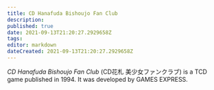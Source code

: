 ```yaml
---
title: CD Hanafuda Bishoujo Fan Club
description: 
published: true
date: 2021-09-13T21:20:27.2929658Z 
tags: 
editor: markdown
dateCreated: 2021-09-13T21:20:27.2929658Z
---
```

_CD Hanafuda Bishoujo Fan Club_ (<span lang='ja'>CD花札 美少女ファンクラブ</span>) is a TCD game published in 1994.
It was developed by GAMES EXPRESS.
